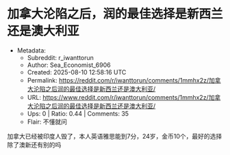 # 加拿大沦陷之后，润的最佳选择是新西兰还是澳大利亚

- Metadata:
  - Subreddit: r_iwanttorun
  - Author: Sea_Economist_6906
  - Created: 2025-08-10 12:58:16 UTC
  - Permalink: https://reddit.com/r/iwanttorun/comments/1mmhx2z/加拿大沦陷之后润的最佳选择是新西兰还是澳大利亚/
  - URL: https://www.reddit.com/r/iwanttorun/comments/1mmhx2z/加拿大沦陷之后润的最佳选择是新西兰还是澳大利亚/
  - Ups: 0 | Ratio: 0.44 | Comments: 35
  - Flair: 不懂就问


加拿大已经被印度人毁了，本人英语雅思能到7分，24岁，金币10个，最好的选择除了澳新还有别的吗

